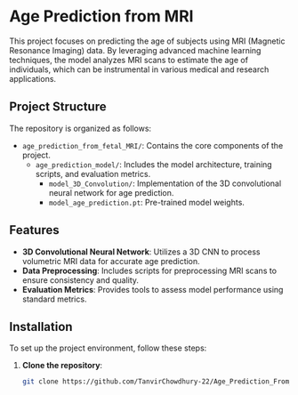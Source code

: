 # Age Prediction from MRI

This project focuses on predicting the age of subjects using MRI (Magnetic Resonance Imaging) data. By leveraging advanced machine learning techniques, the model analyzes MRI scans to estimate the age of individuals, which can be instrumental in various medical and research applications.

## Project Structure

The repository is organized as follows:

- `age_prediction_from_fetal_MRI/`: Contains the core components of the project.
  - `age_prediction_model/`: Includes the model architecture, training scripts, and evaluation metrics.
    - `model_3D_Convolution/`: Implementation of the 3D convolutional neural network for age prediction.
    - `model_age_prediction.pt`: Pre-trained model weights.

## Features

- **3D Convolutional Neural Network**: Utilizes a 3D CNN to process volumetric MRI data for accurate age prediction.
- **Data Preprocessing**: Includes scripts for preprocessing MRI scans to ensure consistency and quality.
- **Evaluation Metrics**: Provides tools to assess model performance using standard metrics.

## Installation

To set up the project environment, follow these steps:

1. **Clone the repository**:
   ```bash
   git clone https://github.com/TanvirChowdhury-22/Age_Prediction_From_MRI.git
